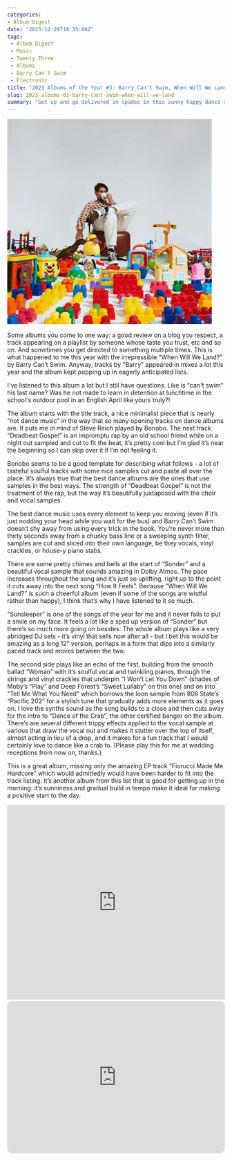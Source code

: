```yaml
---
categories:
- Album Digest
date: "2023-12-29T18:35:06Z"
tags: 
 - Album Digest
 - Music
 - Twenty Three
 - Albums
 - Barry Can't Swim
 - Electronic
title: "2023 Albums of the Year #3: Barry Can't Swim, When Will We Land?"
slug: 2023-albums-03-barry-cant-swim-when-will-we-land
summary: "Get up and go delivered in spades in this sunny happy dance album."
---
```


![Cover of When Will We Land by Barry Can't Swim](./barry-cant-swim-when-will-we-land.jpeg)

Some albums you come to one way: a good review on a blog you respect, a track appearing on a playlist by someone whose taste you trust, etc and so on. And sometimes you get directed to something multiple times. This is what happened to me this year with the irrepressible “When Will We Land?” by Barry Can’t Swim. Anyway, tracks by "Barry" appeared in mixes a lot this year and the album kept popping up in eagerly anticipated lists.

I've listened to this album a lot but I still have questions. Like is "can't swim" his last name? Was he not made to learn in detention at lunchtime in the school's outdoor pool in an English April like yours truly?! 

The album starts with the title track, a nice minimalist piece that is nearly “not dance music” in the way that so many opening tracks on dance albums are. It puts me in mind of Steve Reich played by Bonobo. The next track “Deadbeat Gospel” is an impromptu rap by an old school friend while on a night out sampled and cut to fit the beat, it’s pretty cool but I’m glad it’s near the beginning so I can skip over it if I’m not feeling it. 

Bonobo seems to be a good template for describing what follows - a lot of tasteful soulful tracks with some nice samples cut and paste all over the place. It’s always true that the best dance albums are the ones that use samples in the best ways. The strength of “Deadbeat Gospel” is not the treatment of the rap, but the way it’s beautifully juxtaposed with the choir and vocal samples.

The best dance music uses every element to keep you moving (even if it’s just nodding your head while you wait for the bus) and Barry Can’t Swim doesn’t shy away from using every trick in the book. You’re never more than thirty seconds away from a chunky bass line or a sweeping synth filter, samples are cut and sliced into their own language, be they vocals, vinyl crackles, or house-y piano stabs.

There are some pretty chimes and bells at the start of “Sonder” and a beautiful vocal sample that sounds amazing in Dolby Atmos. The pace increases throughout the song and it’s just so uplifting, right up to the point it cuts away into the next song “How It Feels”. Because ”When Will We Land?” is such a cheerful album (even if some of the songs are wistful rather than happy), I think that’s why I have listened to it so much. 

“Sunsleeper” is one of the songs of the year for me and it never fails to put a smile on my face. It feels a lot like a sped up version of “Sonder” but there’s so much more going on besides. The whole album plays like a very abridged DJ sets - it’s vinyl that sells now after all - but I bet this would be amazing as a long 12” version, perhaps in a form that dips into a similarly paced track and moves between the two. 

The second side plays like an echo of the first, building from the smooth ballad “Woman” with it’s soulful vocal and twinkling pianos, through the strings and vinyl crackles that underpin “I Won’t Let You Down” (shades of Moby’s “Play” and Deep Forest’s “Sweet Lullaby” on this one) and on into “Tell Me What You Need” which borrows the loon sample from 808 State’s “Pacific 202” for a stylish tune that gradually adds more elements as it goes on. I love the synths sound as the song builds to a close and then cuts away for the intro to “Dance of the Crab”, the other certified banger on the album. There’s are several different trippy effects applied to the vocal sample at various that draw the vocal out and makes it stutter over the top of itself, almost acting in lieu of a drop, and it makes for a fun track that I would certainly love to dance like a crab to. (Please play this for me at wedding receptions from now on, thanks.)

This is a great album, missing only the amazing EP track “Fiorucci Made Me Hardcore” which would admittedly would have been harder to fit into the track listing. It’s another album from this list that is good for getting up in the morning: it’s sunniness and gradual build in tempo make it ideal for making a positive start to the day. 

<iframe allow="autoplay *; encrypted-media *;" frameborder="0" height="450" style="width:100%;max-width:660px;overflow:hidden;background:transparent;" sandbox="allow-forms allow-popups allow-same-origin allow-scripts allow-storage-access-by-user-activation allow-top-navigation-by-user-activation" src="https://embed.music.apple.com/gb/album/when-will-we-land/1687656892"></iframe>

<iframe style="border-radius:12px" src="https://open.spotify.com/embed/album/5LASDBDtLLEt3QqVtgOoaM?utm_source=generator" width="100%" height="352" frameBorder="0" allowfullscreen="" allow="autoplay; clipboard-write; encrypted-media; fullscreen; picture-in-picture" loading="lazy"></iframe>